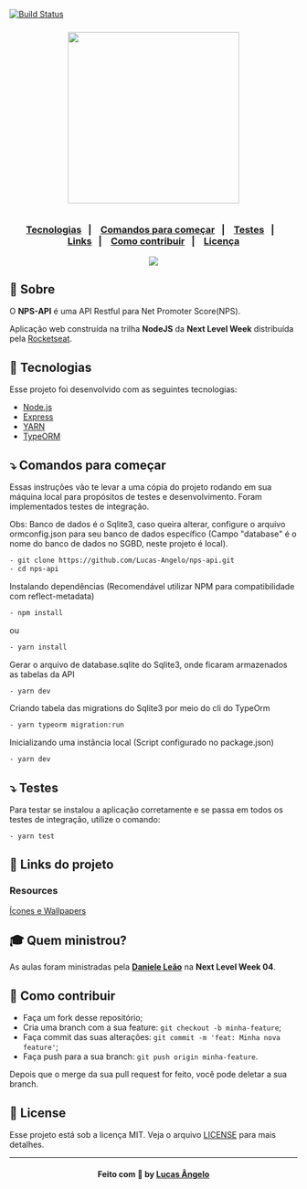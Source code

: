 [![Build Status](https://travis-ci.com/Lucas-Angelo/nps-api.svg?branch=main)](https://travis-ci.com/Lucas-Angelo/nps-api)

<h3 align="center">
    <img width="300px" src="https://i.imgur.com/JkVMEgs.png">
    <br><br>
    <p align="center">
      <a href="#-tecnologias">Tecnologias</a>&nbsp;&nbsp;&nbsp;|&nbsp;&nbsp;&nbsp;
      <a href="#-comandos-para-começar">Comandos para começar</a>&nbsp;&nbsp;&nbsp;|&nbsp;&nbsp;&nbsp;
      <a href="#-testes">Testes</a>&nbsp;&nbsp;&nbsp;|&nbsp;&nbsp;&nbsp;
      <a href="#-links-do-projeto">Links</a>&nbsp;&nbsp;&nbsp;|&nbsp;&nbsp;&nbsp;
      <a href="#-como-contribuir">Como contribuir</a>&nbsp;&nbsp;&nbsp;|&nbsp;&nbsp;&nbsp;
      <a href="#-license">Licença</a>
  </p>
</h3>

<p align="center">
  <a href="https://rocketseat.com.br">
    <img src="https://i.imgur.com/1o7urkT.png">
  </a>
</p>

## 🔖 Sobre

O <strong>NPS-API</strong> é uma API Restful para Net Promoter Score(NPS).

Aplicação web construída na trilha <strong>NodeJS</strong> da <strong>Next Level Week</strong> distribuída pela [Rocketseat](https://rocketseat.com.br/).

## 🚀 Tecnologias

Esse projeto foi desenvolvido com as seguintes tecnologias:

- [Node.js](https://nodejs.org/en/)
- [Express](https://expressjs.com/pt-br/)
- [YARN](https://yarnpkg.com/)
- [TypeORM](https://typeorm.io/)

## ⤵ Comandos para começar

Essas instruções vão te levar a uma cópia do projeto rodando em sua máquina local para propósitos de testes e desenvolvimento. Foram implementados testes de integração.

Obs: Banco de dados é o Sqlite3, caso queira alterar, configure o arquivo ormconfig.json para seu banco de dados específico (Campo "database" é o nome do banco de dados no SGBD, neste projeto é local).

```bash
- git clone https://github.com/Lucas-Angelo/nps-api.git
- cd nps-api
```

Instalando dependências (Recomendável utilizar NPM para compatibilidade com reflect-metadata)

```bash
- npm install
```

ou

```bash
- yarn install
```

Gerar o arquivo de database.sqlite do Sqlite3, onde ficaram armazenados as tabelas da API

```bash
- yarn dev
```

Criando tabela das migrations do Sqlite3 por meio do cli do TypeOrm

```bash
- yarn typeorm migration:run
```

Inicializando uma instância local (Script configurado no package.json)

```bash
- yarn dev
```

## ⤵ Testes

Para testar se instalou a aplicação corretamente e se passa em todos os testes de integração, utilize o comando:

```bash
- yarn test
```

## 🔗 Links do projeto

### Resources

[Ícones e Wallpapers](https://drive.google.com/drive/folders/11fxy_LmTD6S1FGTQbeu47QPLzvyuEGSs)

## 🎓 Quem ministrou?

As aulas foram ministradas pela **[Daniele Leão](https://github.com/danileao)** na **Next Level Week 04**.

## 🤔 Como contribuir

- Faça um fork desse repositório;
- Cria uma branch com a sua feature: `git checkout -b minha-feature`;
- Faça commit das suas alterações: `git commit -m 'feat: Minha nova feature'`;
- Faça push para a sua branch: `git push origin minha-feature`.

Depois que o merge da sua pull request for feito, você pode deletar a sua branch.

## 📝 License

Esse projeto está sob a licença MIT. Veja o arquivo [LICENSE](LICENSE) para mais detalhes.

---

<h4 align="center">
    Feito com 💜 by <a href="https://www.linkedin.com/in/dmaiolli/" target="_blank">Lucas Ângelo</a>
</h4>
